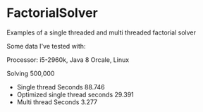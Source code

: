 FactorialSolver
===============

Examples of a single threaded and multi threaded factorial solver

Some data I've tested with:

Processor: i5-2960k, Java 8 Orcale, Linux

Solving 500,000

* Single thread Seconds 88.746
* Optimized single thread seconds 29.391
* Multi thread Seconds 3.277
